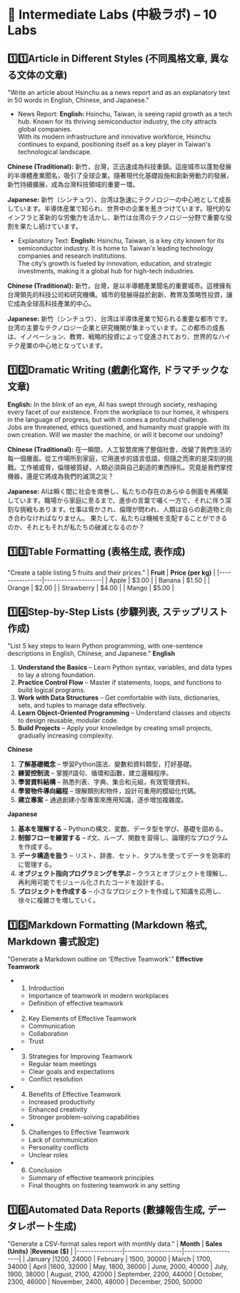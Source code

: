 # 🔹 Intermediate Labs (中級ラボ) – 10 Labs
## 1️⃣1️⃣​Article in Different Styles (不同風格文章, 異なる文体の文章)
"Write an article about Hsinchu as a news report and as an explanatory text in 50 words in English, Chinese, and Japanese."
- News Report:
**English:**
Hsinchu, Taiwan, is seeing rapid growth as a tech hub. Known for its thriving semiconductor industry, the city attracts global companies. 
<br>With its modern infrastructure and innovative workforce, Hsinchu continues to expand, positioning itself as a key player in Taiwan's technological landscape.

**Chinese (Traditional):**
新竹，台灣，正迅速成為科技重鎮。這座城市以蓬勃發展的半導體產業聞名，吸引了全球企業。隨著現代化基礎設施和創新勞動力的發展，新竹持續擴展，成為台灣科技領域的重要一環。

**Japanese:**
新竹（シンチュウ）、台湾は急速にテクノロジーの中心地として成長しています。半導体産業で知られ、世界中の企業を惹きつけています。現代的なインフラと革新的な労働力を活かし、新竹は台湾のテクノロジー分野で重要な役割を果たし続けています。

- Explanatory Text:
**English:**
Hsinchu, Taiwan, is a key city known for its semiconductor industry. It is home to Taiwan's leading technology companies and research institutions. 
<br>The city’s growth is fueled by innovation, education, and strategic investments, making it a global hub for high-tech industries.

**Chinese (Traditional):**
新竹，台灣，是以半導體產業聞名的重要城市。這裡擁有台灣領先的科技公司和研究機構。城市的發展得益於創新、教育及策略性投資，讓它成為全球高科技產業的中心。

**Japanese:**
新竹（シンチュウ）、台湾は半導体産業で知られる重要な都市です。台湾の主要なテクノロジー企業と研究機関が集まっています。この都市の成長は、イノベーション、教育、戦略的投資によって促進されており、世界的なハイテク産業の中心地となっています。

## 1️⃣2️⃣​Dramatic Writing (戲劇化寫作, ドラマチックな文章)
**English:**
In the blink of an eye, AI has swept through society, reshaping every facet of our existence. From the workplace to our homes, it whispers in the language of progress, but with it comes a profound challenge. 
<br>Jobs are threatened, ethics questioned, and humanity must grapple with its own creation. Will we master the machine, or will it become our undoing?

**Chinese (Traditional):**
在一瞬間，人工智慧席捲了整個社會，改變了我們生活的每一個層面。從工作場所到家庭，它用進步的語言低語，但隨之而來的是深刻的挑戰。工作被威脅，倫理被質疑，人類必須與自己創造的東西掙扎。究竟是我們掌控機器，還是它將成為我們的滅頂之災？

**Japanese:**
AIは瞬く間に社会を席巻し、私たちの存在のあらゆる側面を再構築しています。職場から家庭に至るまで、進歩の言葉で囁く一方で、それに伴う深刻な挑戦もあります。仕事は脅かされ、倫理が問われ、人類は自らの創造物と向き合わなければなりません。
果たして、私たちは機械を支配することができるのか、それともそれが私たちの破滅となるのか？

## 1️⃣3️⃣​Table Formatting (表格生成, 表作成)
"Create a table listing 5 fruits and their prices."
| **Fruit**      | **Price (per kg)** |
|----------------|--------------------|
| Apple          | $3.00              |
| Banana         | $1.50              |
| Orange         | $2.00              |
| Strawberry     | $4.00              |
| Mango          | $5.00              |


## 1️⃣4️⃣​Step-by-Step Lists (步驟列表, ステップリスト作成)
"List 5 key steps to learn Python programming, with one-sentence descriptions in English, Chinese, and Japanese."
**English**
1. **Understand the Basics** – Learn Python syntax, variables, and data types to lay a strong foundation.
2. **Practice Control Flow** – Master if statements, loops, and functions to build logical programs.
3. **Work with Data Structures** – Get comfortable with lists, dictionaries, sets, and tuples to manage data effectively.
4. **Learn Object-Oriented Programming** – Understand classes and objects to design reusable, modular code.
5. **Build Projects** – Apply your knowledge by creating small projects, gradually increasing complexity.

**Chinese**
1. **了解基礎概念** – 學習Python語法、變數和資料類型，打好基礎。
2. **練習控制流** – 掌握if語句、循環和函數，建立邏輯程序。
3. **學習資料結構** – 熟悉列表、字典、集合和元組，有效管理資料。
4. **學習物件導向編程** – 理解類別和物件，設計可重用的模組化代碼。
5. **建立專案** – 通過創建小型專案來應用知識，逐步增加複雜度。

**Japanese**
1. **基本を理解する** – Pythonの構文、変数、データ型を学び、基礎を固める。
2. **制御フローを練習する** – if文、ループ、関数を習得し、論理的なプログラムを作成する。
3. **データ構造を扱う** – リスト、辞書、セット、タプルを使ってデータを効率的に管理する。
4. **オブジェクト指向プログラミングを学ぶ** – クラスとオブジェクトを理解し、再利用可能でモジュール化されたコードを設計する。
5. **プロジェクトを作成する** – 小さなプロジェクトを作成して知識を応用し、徐々に複雑さを増していく。

## 1️⃣5️⃣​Markdown Formatting (Markdown 格式, Markdown 書式設定)
"Generate a Markdown outline on 'Effective Teamwork'."
**Effective Teamwork**
- 1. Introduction
   - Importance of teamwork in modern workplaces
   - Definition of effective teamwork

- 2. Key Elements of Effective Teamwork
   - Communication
   - Collaboration
   - Trust

- 3. Strategies for Improving Teamwork
   - Regular team meetings
   - Clear goals and expectations
   - Conflict resolution

- 4. Benefits of Effective Teamwork
   - Increased productivity
   - Enhanced creativity
   - Stronger problem-solving capabilities

- 5. Challenges to Effective Teamwork
   - Lack of communication
   - Personality conflicts
   - Unclear roles

- 6. Conclusion
   - Summary of effective teamwork principles
   - Final thoughts on fostering teamwork in any setting

## 1️⃣6️⃣​Automated Data Reports (數據報告生成, データレポート生成)
"Generate a CSV-format sales report with monthly data."
| **Month**      | **Sales (Units)** |**Revenue ($)** |
|----------------|--------------------|--------------------|
| January  |1200, 24000
| February | 1500, 30000
| March   | 1700, 34000
| April |1600, 32000
| May, 1800, 36000
| June, 2000, 40000
| July, 1900, 38000
| August, 2100, 42000
| September, 2200, 44000
| October, 2300, 46000
| November, 2400, 48000
| December, 2500, 50000





















